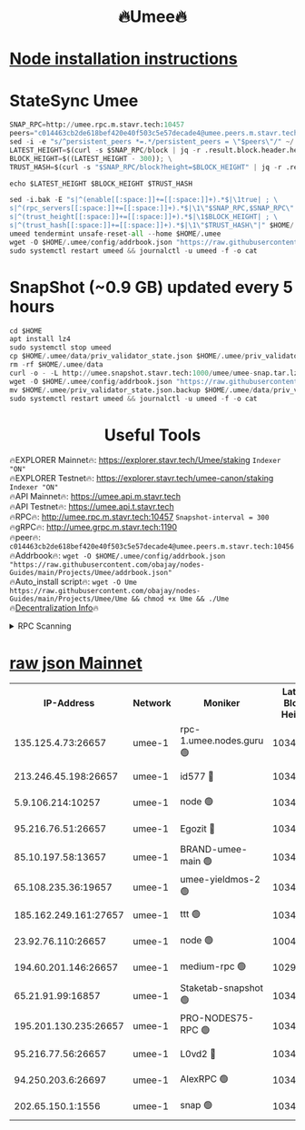 <h1 align="center"> 🔥Umee🔥</h1>


[Node installation instructions](https://github.com/obajay/nodes-Guides/tree/main/Projects/Umee)
=
# StateSync Umee
```python
SNAP_RPC=http://umee.rpc.m.stavr.tech:10457
peers="c014463cb2de618bef420e40f503c5e57decade4@umee.peers.m.stavr.tech:10456"
sed -i -e "s/^persistent_peers *=.*/persistent_peers = \"$peers\"/" ~/.umee/config/config.toml
LATEST_HEIGHT=$(curl -s $SNAP_RPC/block | jq -r .result.block.header.height); \
BLOCK_HEIGHT=$((LATEST_HEIGHT - 300)); \
TRUST_HASH=$(curl -s "$SNAP_RPC/block?height=$BLOCK_HEIGHT" | jq -r .result.block_id.hash)

echo $LATEST_HEIGHT $BLOCK_HEIGHT $TRUST_HASH

sed -i.bak -E "s|^(enable[[:space:]]+=[[:space:]]+).*$|\1true| ; \
s|^(rpc_servers[[:space:]]+=[[:space:]]+).*$|\1\"$SNAP_RPC,$SNAP_RPC\"| ; \
s|^(trust_height[[:space:]]+=[[:space:]]+).*$|\1$BLOCK_HEIGHT| ; \
s|^(trust_hash[[:space:]]+=[[:space:]]+).*$|\1\"$TRUST_HASH\"|" $HOME/.umee/config/config.toml
umeed tendermint unsafe-reset-all --home $HOME/.umee
wget -O $HOME/.umee/config/addrbook.json "https://raw.githubusercontent.com/obajay/nodes-Guides/main/Projects/Umee/addrbook.json"
sudo systemctl restart umeed && journalctl -u umeed -f -o cat
```
# SnapShot (~0.9 GB) updated every 5 hours
```python
cd $HOME
apt install lz4
sudo systemctl stop umeed
cp $HOME/.umee/data/priv_validator_state.json $HOME/.umee/priv_validator_state.json.backup
rm -rf $HOME/.umee/data
curl -o - -L http://umee.snapshot.stavr.tech:1000/umee/umee-snap.tar.lz4 | lz4 -c -d - | tar -x -C $HOME/.umee --strip-components 2
wget -O $HOME/.umee/config/addrbook.json "https://raw.githubusercontent.com/obajay/nodes-Guides/main/Projects/Umee/addrbook.json"
mv $HOME/.umee/priv_validator_state.json.backup $HOME/.umee/data/priv_validator_state.json
sudo systemctl restart umeed && journalctl -u umeed -f -o cat
```
 <h1 align="center"> Useful Tools</h1>

🔥EXPLORER Mainnet🔥:      https://explorer.stavr.tech/Umee/staking             `Indexer "ON"` \
🔥EXPLORER Testnet🔥:        https://explorer.stavr.tech/umee-canon/staking      `Indexer "ON"` \
🔥API Mainnet🔥:                   https://umee.api.m.stavr.tech \
🔥API Testnet🔥:                     https://umee.api.t.stavr.tech \
🔥RPC🔥:                                   http://umee.rpc.m.stavr.tech:10457                     `Snapshot-interval = 300` \
🔥gRPC🔥:                              http://umee.grpc.m.stavr.tech:1190 \
🔥peer🔥:                     `c014463cb2de618bef420e40f503c5e57decade4@umee.peers.m.stavr.tech:10456` \
🔥Addrbook🔥:    ```wget -O $HOME/.umee/config/addrbook.json "https://raw.githubusercontent.com/obajay/nodes-Guides/main/Projects/Umee/addrbook.json"``` \
🔥Auto_install script🔥: ```wget -O Ume https://raw.githubusercontent.com/obajay/nodes-Guides/main/Projects/Umee/Ume && chmod +x Ume && ./Ume``` \
🔥[Decentralization Info](https://github.com/obajay/StateSync-snapshots/tree/main/Projects/Umee/Decentralization)🔥

<details>
<summary>RPC Scanning</summary>

<h2 align="center"> We scan nodes in real time every 4 hours. And we provide the final result of RPC endpoints.
We cannot influence the operation of these nodes in any way. </h2>


```python
If Voting Power is higher than 0 --> then the Node is a validator of the network and may be subject to attack and be a potential threat to the chain.
```
```python
We marked such validators with a red symbol
```

</details>

[raw json Mainnet](https://rpc-check.umeem.stavr.tech/umeem/rpc-umeem-result.json)
=



<table><tr><th>IP-Address</th><th>Network</th><th>Moniker</th><th>Latest Block Height</th><th>Earliest Block Height</th><th>Catching Up</th><th>Tx Index</th><th>Voting Power</th><th>Scan Time</th></tr><tr><td>135.125.4.73:26657</td><td>umee-1</td><td>rpc-1.umee.nodes.guru 🟢</td><td>10344941</td><td>5167386</td><td>False</td><td>on</td><td>0</td><td>2024-01-28T22:18:26.204515797UTC</td></tr><tr><td>213.246.45.198:26657</td><td>umee-1</td><td>id577 🔴</td><td>10344927</td><td>7100001</td><td>False</td><td>on</td><td>35104862</td><td>2024-01-28T22:17:06.256463321UTC</td></tr><tr><td>5.9.106.214:10257</td><td>umee-1</td><td>node 🟢</td><td>10344937</td><td>7942001</td><td>False</td><td>on</td><td>0</td><td>2024-01-28T22:18:02.841799731UTC</td></tr><tr><td>95.216.76.51:26657</td><td>umee-1</td><td>Egozit 🔴</td><td>10344941</td><td>8262001</td><td>False</td><td>off</td><td>38386315</td><td>2024-01-28T22:18:25.837843564UTC</td></tr><tr><td>85.10.197.58:13657</td><td>umee-1</td><td>BRAND-umee-main 🟢</td><td>10344930</td><td>8427832</td><td>False</td><td>on</td><td>0</td><td>2024-01-28T22:17:23.606184132UTC</td></tr><tr><td>65.108.235.36:19657</td><td>umee-1</td><td>umee-yieldmos-2 🟢</td><td>10344920</td><td>9575548</td><td>False</td><td>on</td><td>0</td><td>2024-01-28T22:16:26.868850817UTC</td></tr><tr><td>185.162.249.161:27657</td><td>umee-1</td><td>ttt 🟢</td><td>10344935</td><td>9733423</td><td>False</td><td>on</td><td>0</td><td>2024-01-28T22:17:50.991805485UTC</td></tr><tr><td>23.92.76.110:26657</td><td>umee-1</td><td>node 🟢</td><td>10046600</td><td>9953901</td><td>False</td><td>on</td><td>0</td><td>2024-01-28T22:19:06.755367472UTC</td></tr><tr><td>194.60.201.146:26657</td><td>umee-1</td><td>medium-rpc 🟢</td><td>10291113</td><td>9984137</td><td>False</td><td>on</td><td>0</td><td>2024-01-28T22:17:12.702835644UTC</td></tr><tr><td>65.21.91.99:16857</td><td>umee-1</td><td>Staketab-snapshot 🟢</td><td>10344932</td><td>9992001</td><td>False</td><td>off</td><td>0</td><td>2024-01-28T22:17:34.305535245UTC</td></tr><tr><td>195.201.130.235:26657</td><td>umee-1</td><td>PRO-NODES75-RPC 🟢</td><td>10344936</td><td>10244936</td><td>False</td><td>on</td><td>0</td><td>2024-01-28T22:17:59.544121474UTC</td></tr><tr><td>95.216.77.56:26657</td><td>umee-1</td><td>L0vd2 🔴</td><td>10344944</td><td>10244944</td><td>False</td><td>off</td><td>37501214</td><td>2024-01-28T22:18:43.418074423UTC</td></tr><tr><td>94.250.203.6:26697</td><td>umee-1</td><td>AlexRPC 🟢</td><td>10344929</td><td>10260001</td><td>False</td><td>on</td><td>0</td><td>2024-01-28T22:17:19.229698017UTC</td></tr><tr><td>202.65.150.1:1556</td><td>umee-1</td><td>snap 🟢</td><td>10344936</td><td>10338607</td><td>False</td><td>on</td><td>0</td><td>2024-01-28T22:18:00.474582191UTC</td></tr></table>
